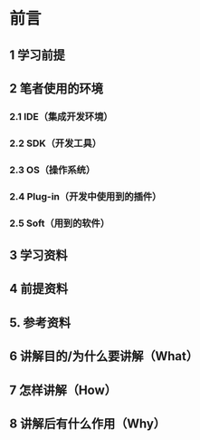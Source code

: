 # 前言

## 1 学习前提

## 2 笔者使用的环境

### 2.1 IDE（集成开发环境）

### 2.2 SDK（开发工具）

### 2.3 OS（操作系统）

### 2.4 Plug-in（开发中使用到的插件）

### 2.5 Soft（用到的软件）

## 3 学习资料

## 4 前提资料

## 5. 参考资料

## 6 讲解目的/为什么要讲解（What）

## 7 怎样讲解（How）

## 8 讲解后有什么作用（Why）

